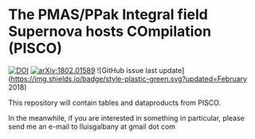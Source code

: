 # The PMAS/PPak Integral field Supernova hosts COmpilation (PISCO)

[![DOI](https://zenodo.org/badge/1172088.svg)](https://zenodo.org/badge/latestdoi/1172088)
[![arXiv:1802.01589](https://img.shields.io/badge/astro--ph.GA-arXiv%3A1802.01589-B31B1B.svg)](https://arxiv.org/abs/1802.01589)
![GitHub issue last update](https://img.shields.io/badge/style-plastic-green.svg?updated=February 2018)

This repository will contain tables and dataproducts from PISCO. 

In the meanwhile, if you are interested in something in particular, please send me an e-mail to lluisgalbany at gmail dot com
